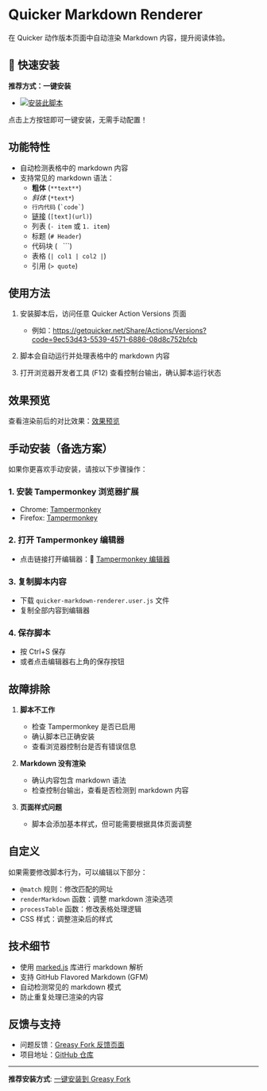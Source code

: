 # Quicker Markdown Renderer

在 Quicker 动作版本页面中自动渲染 Markdown 内容，提升阅读体验。

## 🚀 快速安装

**推荐方式：一键安装**
- [![安装此脚本](https://img.shields.io/badge/Greasy_Fork-安装此脚本-green.svg)](https://greasyfork.org/zh-CN/scripts/546744-quicker-markdown-renderer)

点击上方按钮即可一键安装，无需手动配置！

## 功能特性

- 自动检测表格中的 markdown 内容
- 支持常见的 markdown 语法：
  - **粗体** (`**text**`)
  - *斜体* (`*text*`)
  - `行内代码` (`` `code` ``)
  - [链接](url) (`[text](url)`)
  - 列表 (`- item` 或 `1. item`)
  - 标题 (`# Header`)
  - 代码块 (``` ``` ```)
  - 表格 (`| col1 | col2 |`)
  - 引用 (`> quote`)

## 使用方法

1. 安装脚本后，访问任意 Quicker Action Versions 页面
   - 例如：https://getquicker.net/Share/Actions/Versions?code=9ec53d43-5539-4571-6886-08d8c752bfcb

2. 脚本会自动运行并处理表格中的 markdown 内容

3. 打开浏览器开发者工具 (F12) 查看控制台输出，确认脚本运行状态

## 效果预览

查看渲染前后的对比效果：[效果预览](preview.md)

## 手动安装（备选方案）

如果你更喜欢手动安装，请按以下步骤操作：

### 1. 安装 Tampermonkey 浏览器扩展
- Chrome: [Tampermonkey](https://chrome.google.com/webstore/detail/tampermonkey/dhdgffkkebhmkfjojejmpbldmpobfkfo)
- Firefox: [Tampermonkey](https://addons.mozilla.org/en-US/firefox/addon/tampermonkey/)

### 2. 打开 Tampermonkey 编辑器
- 点击链接打开编辑器：🔗 [Tampermonkey 编辑器](chrome-extension://dhdgffkkebhmkfjojejmpbldmpobfkfo/options.html#nav=new-user-script+editor)

### 3. 复制脚本内容
- 下载 `quicker-markdown-renderer.user.js` 文件
- 复制全部内容到编辑器

### 4. 保存脚本
- 按 Ctrl+S 保存
- 或者点击编辑器右上角的保存按钮

## 故障排除

1. **脚本不工作**
   - 检查 Tampermonkey 是否已启用
   - 确认脚本已正确安装
   - 查看浏览器控制台是否有错误信息

2. **Markdown 没有渲染**
   - 确认内容包含 markdown 语法
   - 检查控制台输出，查看是否检测到 markdown 内容

3. **页面样式问题**
   - 脚本会添加基本样式，但可能需要根据具体页面调整

## 自定义

如果需要修改脚本行为，可以编辑以下部分：

- `@match` 规则：修改匹配的网址
- `renderMarkdown` 函数：调整 markdown 渲染选项
- `processTable` 函数：修改表格处理逻辑
- CSS 样式：调整渲染后的样式

## 技术细节

- 使用 [marked.js](https://marked.js.org/) 库进行 markdown 解析
- 支持 GitHub Flavored Markdown (GFM)
- 自动检测常见的 markdown 模式
- 防止重复处理已渲染的内容

## 反馈与支持

- 问题反馈：[Greasy Fork 反馈页面](https://greasyfork.org/zh-CN/scripts/546744-quicker-markdown-renderer/feedback)
- 项目地址：[GitHub 仓库](https://github.com/your-username/quicker-markdown-renderer)

---

**推荐安装方式**: [一键安装到 Greasy Fork](https://greasyfork.org/zh-CN/scripts/546744-quicker-markdown-renderer)
